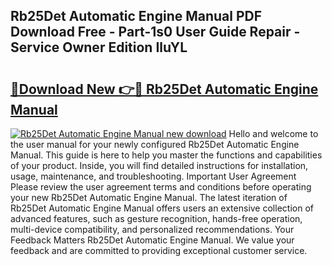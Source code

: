 ## Rb25Det Automatic Engine Manual PDF Download Free - Part-1s0 User Guide Repair - Service Owner Edition IluYL

# <h2><a href="http://bc71780.oget.top/?id=Rb25Det+Automatic+Engine+Manual">🔗Download New 👉🔴 Rb25Det Automatic Engine Manual</a></h2>

[![Rb25Det Automatic Engine Manual new download](https://i.imgur.com/5g1atiW.png)](http://bc71780.oget.top/?id=Rb25Det+Automatic+Engine+Manual)
Hello and welcome to the user manual for your newly configured Rb25Det Automatic Engine Manual. This guide is here to help you master the functions and capabilities of your product. Inside, you will find detailed instructions for installation, usage, maintenance, and troubleshooting. Important User Agreement Please review the user agreement terms and conditions before operating your new Rb25Det Automatic Engine Manual. The latest iteration of Rb25Det Automatic Engine Manual offers users an extensive collection of advanced features, such as gesture recognition, hands-free operation, multi-device compatibility, and personalized recommendations. Your Feedback Matters Rb25Det Automatic Engine Manual. We value your feedback and are committed to providing exceptional customer service.
